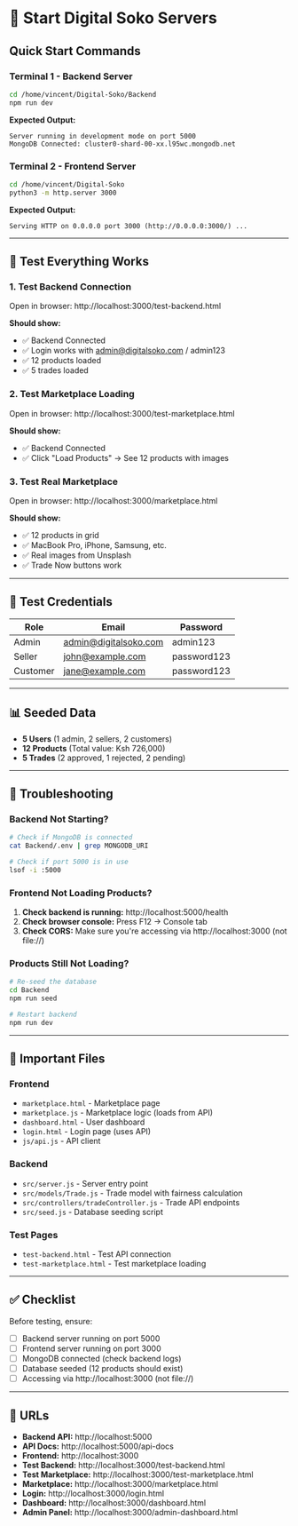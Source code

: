 # 🚀 Start Digital Soko Servers

## Quick Start Commands

### Terminal 1 - Backend Server
```bash
cd /home/vincent/Digital-Soko/Backend
npm run dev
```
**Expected Output:**
```
Server running in development mode on port 5000
MongoDB Connected: cluster0-shard-00-xx.l95wc.mongodb.net
```

### Terminal 2 - Frontend Server
```bash
cd /home/vincent/Digital-Soko
python3 -m http.server 3000
```
**Expected Output:**
```
Serving HTTP on 0.0.0.0 port 3000 (http://0.0.0.0:3000/) ...
```

---

## 🧪 Test Everything Works

### 1. Test Backend Connection
Open in browser: http://localhost:3000/test-backend.html

**Should show:**
- ✅ Backend Connected
- ✅ Login works with admin@digitalsoko.com / admin123
- ✅ 12 products loaded
- ✅ 5 trades loaded

### 2. Test Marketplace Loading
Open in browser: http://localhost:3000/test-marketplace.html

**Should show:**
- ✅ Backend Connected
- ✅ Click "Load Products" → See 12 products with images

### 3. Test Real Marketplace
Open in browser: http://localhost:3000/marketplace.html

**Should show:**
- ✅ 12 products in grid
- ✅ MacBook Pro, iPhone, Samsung, etc.
- ✅ Real images from Unsplash
- ✅ Trade Now buttons work

---

## 🔐 Test Credentials

| Role | Email | Password |
|------|-------|----------|
| Admin | admin@digitalsoko.com | admin123 |
| Seller | john@example.com | password123 |
| Customer | jane@example.com | password123 |

---

## 📊 Seeded Data

- **5 Users** (1 admin, 2 sellers, 2 customers)
- **12 Products** (Total value: Ksh 726,000)
- **5 Trades** (2 approved, 1 rejected, 2 pending)

---

## 🐛 Troubleshooting

### Backend Not Starting?
```bash
# Check if MongoDB is connected
cat Backend/.env | grep MONGODB_URI

# Check if port 5000 is in use
lsof -i :5000
```

### Frontend Not Loading Products?
1. **Check backend is running:** http://localhost:5000/health
2. **Check browser console:** Press F12 → Console tab
3. **Check CORS:** Make sure you're accessing via http://localhost:3000 (not file://)

### Products Still Not Loading?
```bash
# Re-seed the database
cd Backend
npm run seed

# Restart backend
npm run dev
```

---

## 📁 Important Files

### Frontend
- `marketplace.html` - Marketplace page
- `marketplace.js` - Marketplace logic (loads from API)
- `dashboard.html` - User dashboard
- `login.html` - Login page (uses API)
- `js/api.js` - API client

### Backend
- `src/server.js` - Server entry point
- `src/models/Trade.js` - Trade model with fairness calculation
- `src/controllers/tradeController.js` - Trade API endpoints
- `src/seed.js` - Database seeding script

### Test Pages
- `test-backend.html` - Test API connection
- `test-marketplace.html` - Test marketplace loading

---

## ✅ Checklist

Before testing, ensure:
- [ ] Backend server running on port 5000
- [ ] Frontend server running on port 3000
- [ ] MongoDB connected (check backend logs)
- [ ] Database seeded (12 products should exist)
- [ ] Accessing via http://localhost:3000 (not file://)

---

## 🎯 URLs

- **Backend API:** http://localhost:5000
- **API Docs:** http://localhost:5000/api-docs
- **Frontend:** http://localhost:3000
- **Test Backend:** http://localhost:3000/test-backend.html
- **Test Marketplace:** http://localhost:3000/test-marketplace.html
- **Marketplace:** http://localhost:3000/marketplace.html
- **Login:** http://localhost:3000/login.html
- **Dashboard:** http://localhost:3000/dashboard.html
- **Admin Panel:** http://localhost:3000/admin-dashboard.html
